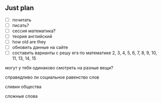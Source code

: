 ## Just plan
- [ ] почитать 
- [ ] писать?
- [ ] сессия математика?
- [ ] теория английский
- [ ] how old are they
- [ ] обновить данные на сайте 
- [ ] составить варианты с решу егэ по математике
	2, 3, 4, 5, 6, 7, 8, 9, 10, 11, 13, 14, 15

могут у тебя одинаково смотреть на разные вещи?

справедливо ли социальное равенство слов

сливки общества 

сложные слова

